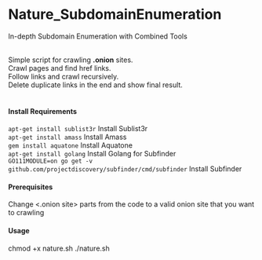 # Nature_SubdomainEnumeration
In-depth Subdomain Enumeration with Combined Tools

</br>Simple script  for crawling **.onion** sites.</br>
Crawl pages and find href links.</br>
Follow links and crawl recursively.</br>
Delete duplicate links in the end and show final result.</br></br>

#### Install Requirements
`apt-get install sublist3r` Install Sublist3r
<br>`apt-get install amass` Install Amass
<br>`gem install aquatone`  Install Aquatone
<br>`apt-get install golang` Install Golang for Subfinder
<br>`GO111MODULE=on go get -v github.com/projectdiscovery/subfinder/cmd/subfinder` Install Subfinder

#### Prerequisites
Change <.onion site> parts from the code to a valid onion site that you want to crawling</br>

#### Usage
chmod +x nature.sh
./nature.sh
<br><domain>
